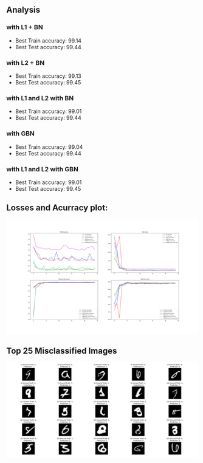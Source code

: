 ## Analysis

### with L1 + BN
- Best Train accuracy: 99.14
- Best Test accuracy: 99.44

### with L2 + BN
- Best Train accuracy: 99.13
- Best Test accuracy: 99.45

### with L1 and L2 with BN
- Best Train accuracy: 99.01
- Best Test accuracy: 99.44

### with GBN
- Best Train accuracy: 99.04
- Best Test accuracy: 99.44

### with L1 and L2 with GBN
- Best Train accuracy: 99.01
- Best Test accuracy: 99.45


## Losses and Acurracy plot:
![](https://github.com/RaviVaishnav20/TSAI-EVA5/blob/master/Session%206%20-%20Batch%20Normalization%20and%20Regularization/images/plot%20(1).png)

## Top 25 Misclassified Images
![](https://github.com/RaviVaishnav20/TSAI-EVA5/blob/master/Session%206%20-%20Batch%20Normalization%20and%20Regularization/images/fig2.png)
